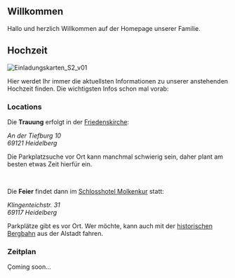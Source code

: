 ## Willkommen

Hallo und herzlich Willkommen auf der Homepage unserer Familie.

## Hochzeit

![Einladungskarten_S2_v01](https://user-images.githubusercontent.com/20990315/154277589-afe5c417-f707-43fa-816e-792b5c1ccc7d.png)

Hier werdet Ihr immer die aktuellsten Informationen zu unserer anstehenden Hochzeit finden. Die wichtigsten Infos schon mal vorab:

### Locations

Die **Trauung** erfolgt in der [Friedenskirche](https://friedensgemeinde-handschuhsheim.de/):

_An der Tiefburg 10 <br>
69121 Heidelberg_

Die Parkplatzsuche vor Ort kann manchmal schwierig sein, daher plant am besten etwas Zeit hierfür ein.

<br>

Die **Feier** findet dann im [Schlosshotel Molkenkur](https://www.molkenkur.de/) statt:

_Klingenteichstr. 31 <br>
69117 Heidelberg_

Parkplätze gibt es vor Ort. Wer möchte, kann auch mit der [historischen Bergbahn](https://www.bergbahn-heidelberg.de/) aus der Alstadt fahren.

### Zeitplan

Çoming soon...

